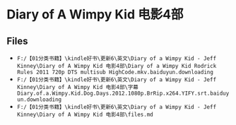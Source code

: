 # Diary of A Wimpy Kid 电影4部

## Files

- `F:/【01分类书籍】\kindle好书\更新6\英文\Diary of a Wimpy Kid - Jeff Kinney\Diary of A Wimpy Kid 电影4部\Diary of a Wimpy Kid Rodrick Rules 2011 720p DTS multisub HighCode.mkv.baiduyun.downloading`
- `F:/【01分类书籍】\kindle好书\更新6\英文\Diary of a Wimpy Kid - Jeff Kinney\Diary of A Wimpy Kid 电影4部\字幕Diary.of.a.Wimpy.Kid.Dog.Days.2012.1080p.BrRip.x264.YIFY.srt.baiduyun.downloading`
- `F:/【01分类书籍】\kindle好书\更新6\英文\Diary of a Wimpy Kid - Jeff Kinney\Diary of A Wimpy Kid 电影4部\files.md`
